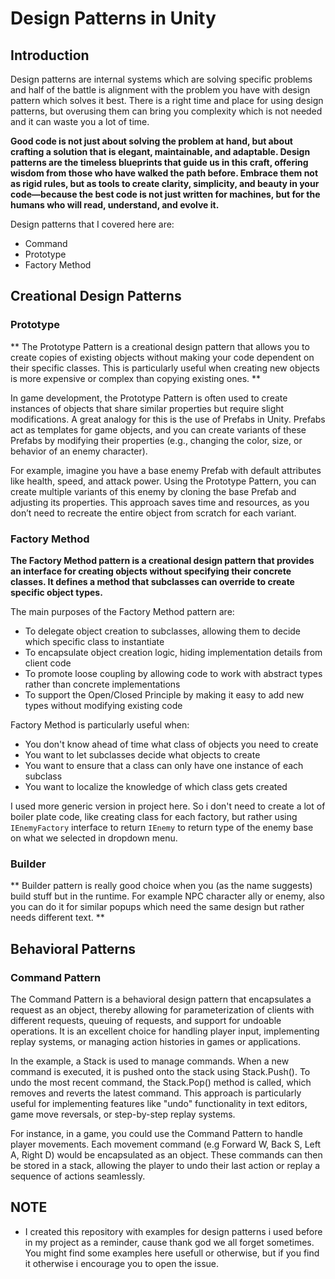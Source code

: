 # Design Patterns in Unity

## Introduction
Design patterns are internal systems which are solving specific problems and half of the battle is alignment with the problem you have with design pattern which solves it best. There is a right time and place for using design patterns, but overusing them can bring you complexity which is not needed and it can waste you a lot of time.

**Good code is not just about solving the problem at hand, but about crafting a solution that is elegant, maintainable, and adaptable. Design patterns are the timeless blueprints that guide us in this craft, offering wisdom from those who have walked the path before. Embrace them not as rigid rules, but as tools to create clarity, simplicity, and beauty in your code—because the best code is not just written for machines, but for the humans who will read, understand, and evolve it.**

Design patterns that I covered here are:
 - Command
 - Prototype
 - Factory Method

## Creational Design Patterns

### Prototype
** The Prototype Pattern is a creational design pattern that allows you to create copies of existing objects without making your code dependent on their specific classes. This is particularly useful when creating new objects is more expensive or complex than copying existing ones. **

In game development, the Prototype Pattern is often used to create instances of objects that share similar properties but require slight modifications. A great analogy for this is the use of Prefabs in Unity. Prefabs act as templates for game objects, and you can create variants of these Prefabs by modifying their properties (e.g., changing the color, size, or behavior of an enemy character).

For example, imagine you have a base enemy Prefab with default attributes like health, speed, and attack power. Using the Prototype Pattern, you can create multiple variants of this enemy by cloning the base Prefab and adjusting its properties. This approach saves time and resources, as you don’t need to recreate the entire object from scratch for each variant.

### Factory Method

**The Factory Method pattern is a creational design pattern that provides an interface for creating objects without specifying their concrete classes. It defines a method that subclasses can override to create specific object types.**

The main purposes of the Factory Method pattern are:

- To delegate object creation to subclasses, allowing them to decide which specific class to instantiate
- To encapsulate object creation logic, hiding implementation details from client code
- To promote loose coupling by allowing code to work with abstract types rather than concrete implementations
- To support the Open/Closed Principle by making it easy to add new types without modifying existing code

Factory Method is particularly useful when:

- You don't know ahead of time what class of objects you need to create
- You want to let subclasses decide what objects to create
- You want to ensure that a class can only have one instance of each subclass
- You want to localize the knowledge of which class gets created

I used more generic version in project here. So i don't need to create a lot of boiler plate code, like creating class for each factory, but rather using `IEnemyFactory` interface to return `IEnemy` to return type of the enemy base on what we selected in dropdown menu.

### Builder
** Builder pattern is really good choice when you (as the name suggests) build stuff but in the runtime. For example NPC character ally or enemy, also you can do it for similar popups which need the same design but rather needs different text. ** 

## Behavioral Patterns

### Command Pattern
The Command Pattern is a behavioral design pattern that encapsulates a request as an object, thereby allowing for parameterization of clients with different requests, queuing of requests, and support for undoable operations. It is an excellent choice for handling player input, implementing replay systems, or managing action histories in games or applications.

In the example, a Stack is used to manage commands. When a new command is executed, it is pushed onto the stack using Stack.Push(). To undo the most recent command, the Stack.Pop() method is called, which removes and reverts the latest command. This approach is particularly useful for implementing features like "undo" functionality in text editors, game move reversals, or step-by-step replay systems.

For instance, in a game, you could use the Command Pattern to handle player movements. Each movement command (e.g Forward W, Back S, Left A, Right D) would be encapsulated as an object. These commands can then be stored in a stack, allowing the player to undo their last action or replay a sequence of actions seamlessly.


## NOTE
- I created this repository with examples for design patterns i used before in my project as a reminder, cause thank god we all forget sometimes. You might find some examples here usefull or otherwise, but if you find it otherwise i encourage you to open the issue.
